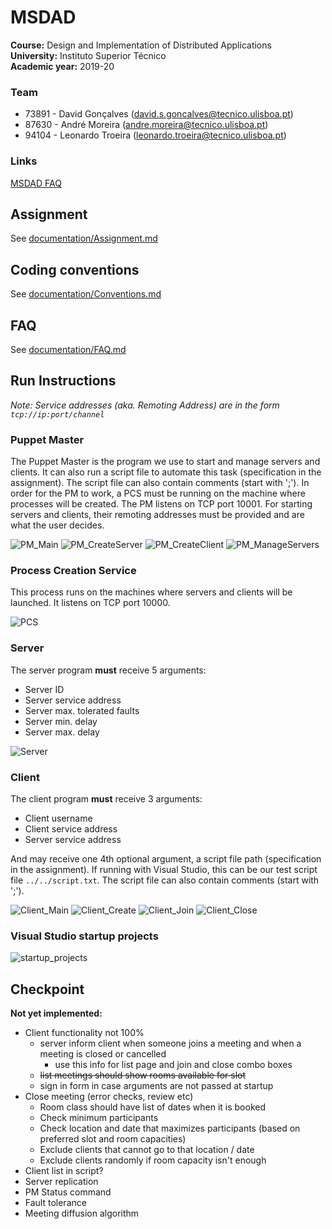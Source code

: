 # MSDAD

**Course:** Design and Implementation of Distributed Applications  
**University:** Instituto Superior Técnico  
**Academic year:** 2019-20

### Team

- 73891 - David Gonçalves ([david.s.goncalves@tecnico.ulisboa.pt](mailto:david.s.goncalves@tecnico.ulisboa.pt))
- 87630 - André Moreira ([andre.moreira@tecnico.ulisboa.pt](mailto:andre.moreira@tecnico.ulisboa.pt))
- 94104 - Leonardo Troeira ([leonardo.troeira@tecnico.ulisboa.pt](mailto:leonardo.troeira@tecnico.ulisboa.pt))

### Links

[MSDAD FAQ](https://docs.google.com/document/d/1MTVyKDmzUeJcLIJTsvw5frO-d6pnYSTjL2flAF0IC2k/edit)

## Assignment

See [documentation/Assignment.md](documentation/Assignment.md)

## Coding conventions

See [documentation/Conventions.md](documentation/Conventions.md)

## FAQ

See [documentation/FAQ.md](documentation/FAQ.md)

## Run Instructions

*Note: Service addresses (aka. Remoting Address) are in the form `tcp://ip:port/channel`*

### Puppet Master

The Puppet Master is the program we use to start and manage servers and clients. It can also run a script file to automate this task (specification in the assignment). The script file can also contain comments (start with ';'). In order for the PM to work, a PCS must be running on the machine where processes will be created. The PM listens on TCP port 10001. For starting servers and clients, their remoting addresses must be provided and are what the user decides.

![PM_Main](documentation/screenshots/PM_Main.png) ![PM_CreateServer](documentation/screenshots/PM_CreateServer.png) ![PM_CreateClient](documentation/screenshots/PM_CreateClient.png) ![PM_ManageServers](documentation/screenshots/PM_ManageServers.png)

### Process Creation Service

This process runs on the machines where servers and clients will be launched. It listens on TCP port 10000.

![PCS](documentation/screenshots/PCS.png)

### Server

The server program **must** receive 5 arguments:

- Server ID
- Server service address
- Server max. tolerated faults
- Server min. delay
- Server max. delay

![Server](documentation/screenshots/Server.png)

### Client

The client program **must** receive 3 arguments:

- Client username
- Client service address
- Server service address

And may receive one 4th optional argument, a script file path (specification in the assignment). If running with Visual Studio, this can be our test script file `../../script.txt`. The script file can also contain comments (start with ';').

![Client_Main](documentation/screenshots/Client_Main.png) ![Client_Create](documentation/screenshots/Client_Create.png) ![Client_Join](documentation/screenshots/Client_Join.png) ![Client_Close](documentation/screenshots/Client_Close.png)

### Visual Studio startup projects

![startup_projects](documentation/screenshots/startup_projects.png)

## Checkpoint

**Not yet implemented:**

- Client functionality not 100%
  - server inform client when someone joins a meeting and when a meeting is closed or cancelled
    - use this info for list page and join and close combo boxes
  - ~~list meetings should show rooms available for slot~~
  - sign in form in case arguments are not passed at startup
- Close meeting (error checks, review etc)
  - Room class should have list of dates when it is booked
  - Check minimum participants
  - Check location and date that maximizes participants (based on preferred slot and room capacities)
  - Exclude clients that cannot go to that location / date
  - Exclude clients randomly if room capacity isn't enough
- Client list in script?
- Server replication
- PM Status command
- Fault tolerance
- Meeting diffusion algorithm